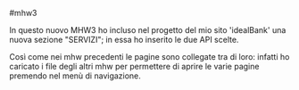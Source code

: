 #mhw3

In questo nuovo MHW3 ho incluso nel progetto del mio sito 'idealBank' una nuova sezione "SERVIZI"; in essa ho inserito le due API scelte.

Così come nei mhw precedenti le pagine sono collegate tra di loro: infatti ho caricato i file degli altri mhw per permettere di aprire le varie pagine premendo nel menù di navigazione. 

